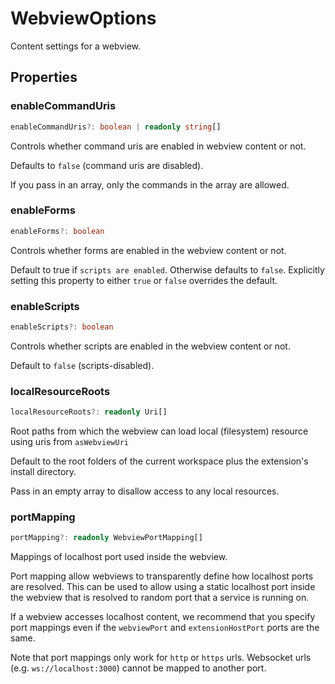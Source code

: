 # WebviewOptions

Content settings for a webview.

## Properties

### enableCommandUris

```typescript
enableCommandUris?: boolean | readonly string[]
```

Controls whether command uris are enabled in webview content or not.

Defaults to `false` (command uris are disabled).

If you pass in an array, only the commands in the array are allowed.

### enableForms

```typescript
enableForms?: boolean
```

Controls whether forms are enabled in the webview content or not.

Default to true if `scripts are enabled`.
Otherwise defaults to `false`.
Explicitly setting this property to either `true` or `false` overrides the default.

### enableScripts

```typescript
enableScripts?: boolean
```

Controls whether scripts are enabled in the webview content or not.

Default to `false` (scripts-disabled).

### localResourceRoots

```typescript
localResourceRoots?: readonly Uri[]
```

Root paths from which the webview can load local (filesystem) resource using uris from `asWebviewUri`

Default to the root folders of the current workspace plus the extension's install directory.

Pass in an empty array to disallow access to any local resources.

### portMapping

```typescript
portMapping?: readonly WebviewPortMapping[]
```

Mappings of localhost port used inside the webview.

Port mapping allow webviews to transparently define how localhost ports are resolved.
This can be used to allow using a static localhost port inside the webview that is resolved to random port that a service is running on.

If a webview accesses localhost content, we recommend that you specify port mappings even if the `webviewPort` and `extensionHostPort` ports are the same.

Note that port mappings only work for `http` or `https` urls.
Websocket urls (e.g. `ws://localhost:3000`) cannot be mapped to another port.

[Uri]: Uri.md
[WebviewPortMapping]: WebviewPortMapping.md
